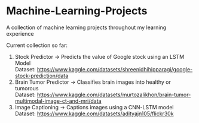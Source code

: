 # Machine-Learning-Projects
A collection of machine learning projects throughout my learning experience

Current collection so far: 
  1.  Stock Predictor -> Predicts the value of Google stock using an LSTM Model\
      Dataset: https://www.kaggle.com/datasets/shreenidhihipparagi/google-stock-prediction/data
  2.  Brain Tumor Predictor -> Classifies brain images into healthy or tumorous\
      Dataset: https://www.kaggle.com/datasets/murtozalikhon/brain-tumor-multimodal-image-ct-and-mri/data
  3.  Image Captioning -> Captions images using a CNN-LSTM model\
      Dataset: https://www.kaggle.com/datasets/adityajn105/flickr30k
       
